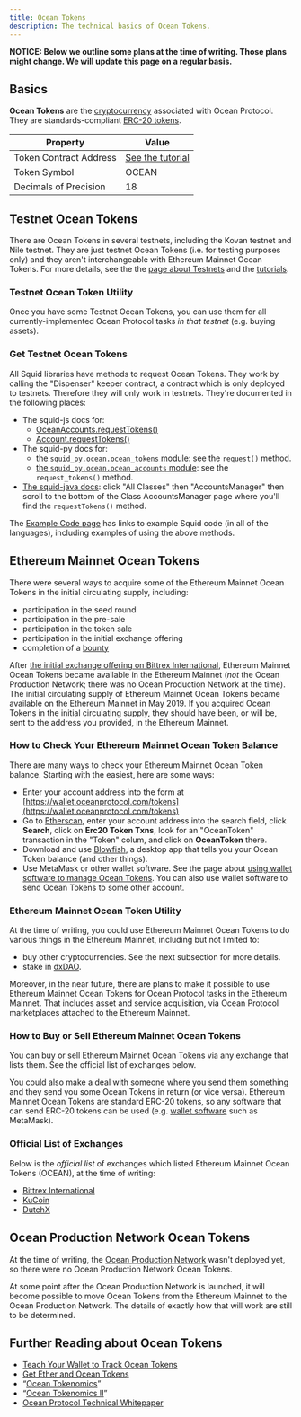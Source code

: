 ```yaml
---
title: Ocean Tokens
description: The technical basics of Ocean Tokens.
---
```


**NOTICE: Below we outline some plans at the time of writing. Those plans might change. We will update this page on a regular basis.**

## Basics

**Ocean Tokens** are the [cryptocurrency](https://en.wikipedia.org/wiki/Cryptocurrency) associated with Ocean Protocol. They are standards-compliant [ERC-20 tokens](https://en.wikipedia.org/wiki/ERC-20).

| Property               | Value                                                    |
| ---------------------- | -------------------------------------------------------- |
| Token Contract Address | [See the tutorial](/tutorials/wallets-and-ocean-tokens/) |
| Token Symbol           | OCEAN                                                    |
| Decimals of Precision  | 18                                                       |

## Testnet Ocean Tokens

There are Ocean Tokens in several testnets, including the Kovan testnet and Nile testnet. They are just testnet Ocean Tokens (i.e. for testing purposes only) and they aren't interchangeable with Ethereum Mainnet Ocean Tokens. For more details, see the the [page about Testnets](/concepts/testnets/) and the [tutorials](/tutorials/introduction/).

### Testnet Ocean Token Utility

Once you have some Testnet Ocean Tokens, you can use them for all currently-implemented Ocean Protocol tasks _in that testnet_ (e.g. buying assets).

### Get Testnet Ocean Tokens

All Squid libraries have methods to request Ocean Tokens. They work by calling the "Dispenser" keeper contract, a contract which is only deployed to testnets. Therefore they will only work in testnets. They're documented in the following places:

- The squid-js docs for:
  - [OceanAccounts.requestTokens()](/references/squid-js/#OceanAccounts-requestTokens)
  - [Account.requestTokens()](/references/squid-js/#Account-requestTokens)
- The squid-py docs for:
  - [the `squid_py.ocean.ocean_tokens` module](https://squid-py.readthedocs.io/en/develop/api/squid_py.ocean.ocean_tokens.html): see the `request()` method.
  - [the `squid_py.ocean.ocean_accounts` module](https://squid-py.readthedocs.io/en/develop/api/squid_py.ocean.ocean_accounts.html): see the `request_tokens()` method.
- [The squid-java docs](https://www.javadoc.io/doc/com.oceanprotocol/squid/): click "All Classes" then "AccountsManager" then scroll to the bottom of the Class AccountsManager page where you'll find the `requestTokens()` method.

The [Example Code page](/tutorials/example-code/) has links to example Squid code (in all of the languages), including examples of using the above methods.

## Ethereum Mainnet Ocean Tokens

There were several ways to acquire some of the Ethereum Mainnet Ocean Tokens in the initial circulating supply, including:

- participation in the seed round
- participation in the pre-sale
- participation in the token sale
- participation in the initial exchange offering
- completion of a [bounty](/concepts/bounties/)

After [the initial exchange offering on Bittrex International](https://blog.oceanprotocol.com/initial-exchange-offering-of-ocean-protocol-on-bittrex-international-a454688f466a), Ethereum Mainnet Ocean Tokens became available in the Ethereum Mainnet (_not_ the Ocean Production Network; there was no Ocean Production Network at the time).
The initial circulating supply of Ethereum Mainnet Ocean Tokens became available on the Ethereum Mainnet in May 2019.
If you acquired Ocean Tokens in the initial circulating supply, they should have been, or will be, sent to the address you provided, in the Ethereum Mainnet.

### How to Check Your Ethereum Mainnet Ocean Token Balance

There are many ways to check your Ethereum Mainnet Ocean Token balance. Starting with the easiest, here are some ways:

- Enter your account address into the form at [https://wallet.oceanprotocol.com/tokens](https://wallet.oceanprotocol.com/tokens)
- Go to [Etherscan](https://etherscan.io/), enter your account address into the search field, click **Search**, click on **Erc20 Token Txns**, look for an "OceanToken" transaction in the "Token" colum, and click on **OceanToken** there.
- Download and use [Blowfish](https://github.com/kremalicious/blowfish), a desktop app that tells you your Ocean Token balance (and other things).
- Use MetaMask or other wallet software. See the page about [using wallet software to manage Ocean Tokens](/tutorials/wallets-and-ocean-tokens/). You can also use wallet software to send Ocean Tokens to some other account.

### Ethereum Mainnet Ocean Token Utility

At the time of writing, you could use Ethereum Mainnet Ocean Tokens to do various things in the Ethereum Mainnet, including but not limited to:

- buy other cryptocurrencies. See the next subsection for more details.
- stake in [dxDAO](https://dxdao.daostack.io/).

Moreover, in the near future, there are plans to make it possible to use Ethereum Mainnet Ocean Tokens for Ocean Protocol tasks in the Ethereum Mainnet. That includes asset and service acquisition, via Ocean Protocol marketplaces attached to the Ethereum Mainnet.

### How to Buy or Sell Ethereum Mainnet Ocean Tokens

You can buy or sell Ethereum Mainnet Ocean Tokens via any exchange that lists them. See the official list of exchanges below.

You could also make a deal with someone where you send them something and they send you some Ocean Tokens in return (or vice versa). Ethereum Mainnet Ocean Tokens are standard ERC-20 tokens, so any software that can send ERC-20 tokens can be used (e.g. [wallet software](/concepts/wallets/) such as MetaMask).

### Official List of Exchanges

Below is the _official list_ of exchanges which listed Ethereum Mainnet Ocean Tokens (OCEAN), at the time of writing:

- [Bittrex International](https://international.bittrex.com/)
- [KuCoin](https://www.kucoin.com/)
- [DutchX](https://dutchx.readthedocs.io/en/latest/)

## Ocean Production Network Ocean Tokens

At the time of writing, the [Ocean Production Network](/concepts/production-network/) wasn't deployed yet, so there were no Ocean Production Network Ocean Tokens.

At some point after the Ocean Production Network is launched, it will become possible to move Ocean Tokens from the Ethereum Mainnet to the Ocean Production Network. The details of exactly how that will work are still to be determined.

## Further Reading about Ocean Tokens

- [Teach Your Wallet to Track Ocean Tokens](/tutorials/wallets-and-ocean-tokens/)
- [Get Ether and Ocean Tokens](/tutorials/get-ether-and-ocean-tokens/)
- “[Ocean Tokenomics](https://blog.oceanprotocol.com/ocean-tokenomics-d34f28c480a8)”
- “[Ocean Tokenomics II](https://blog.oceanprotocol.com/https-blog-oceanprotocol-com-ocean-tokenomics-ii-faf05854314b)”
- [Ocean Protocol Technical Whitepaper](https://oceanprotocol.com/tech-whitepaper.pdf)
